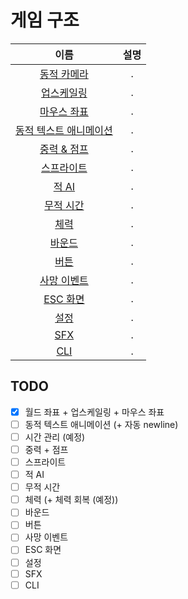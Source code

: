 # 게임 구조
|이름|설명|
|:---:|:---:|
|[동적 카메라](./dynamic_camera.md)|.|
|[업스케일링](./upscailing.md)|.|
|[마우스 좌표](./mouse_position.md)|.|
|[동적 텍스트 애니메이션](./dynamic_text_animation.md)|.|
|[중력 & 점프](./gravity_and_jump.md)|.|
|[스프라이트](./sprite.md)|.|
|[적 AI](./enemy_ai.md)|.|
|[무적 시간](./grace_period.md)|.|
|[체력](./hp_bar.md)|.|
|[바운드](./bound.md)|.|
|[버튼](./button.md)|.|
|[사망 이벤트](./dead_event.md)|.|
|[ESC 화면](./pause_menu.md)|.|
|[설정](./settings.md)|.|
|[SFX](./sfx.md)|.|
|[CLI](./cli.md)|.|

## TODO
- [x] 월드 좌표 + 업스케일링 + 마우스 좌표
- [ ] 동적 텍스트 애니메이션 (+ 자동 newline)
- [ ] 시간 관리 (예정)
- [ ] 중력 + 점프
- [ ] 스프라이트
- [ ] 적 AI
- [ ] 무적 시간
- [ ] 체력 (+ 체력 회복 (예정))
- [ ] 바운드
- [ ] 버튼
- [ ] 사망 이벤트
- [ ] ESC 화면
- [ ] 설정
- [ ] SFX
- [ ] CLI
